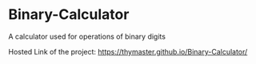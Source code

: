 # Binary-Calculator
A calculator used for operations of binary digits

Hosted Link of the project:
https://thymaster.github.io/Binary-Calculator/
